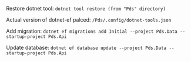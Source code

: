 ﻿Restore dotnet tool:
    `dotnet tool restore (from "Pds" directory)`

Actual version of dotnet-ef palced:
    `/Pds/.config/dotnet-tools.json`

Add migration: 
    `dotnet ef migrations add Initial --project Pds.Data --startup-project Pds.Api`
    
Update database:
    `dotnet ef database update --project Pds.Data --startup-project Pds.Api`